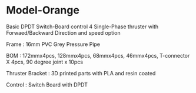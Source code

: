 # Model-Orange
Basic DPDT Switch-Board control 4 Single-Phase thruster with Forwaed/Backward Direction and speed option

Frame : 16mm PVC Grey Pressure Pipe

BOM : 172mmx4pcs, 128mmx4pcs, 68mmx4pcs, 46mmx4pcs, T-connector X 4pcs, 90 degree joint x 10pcs

Thruster Bracket : 3D printed parts with PLA and resin coated

Control : Switch Board with DPDT


